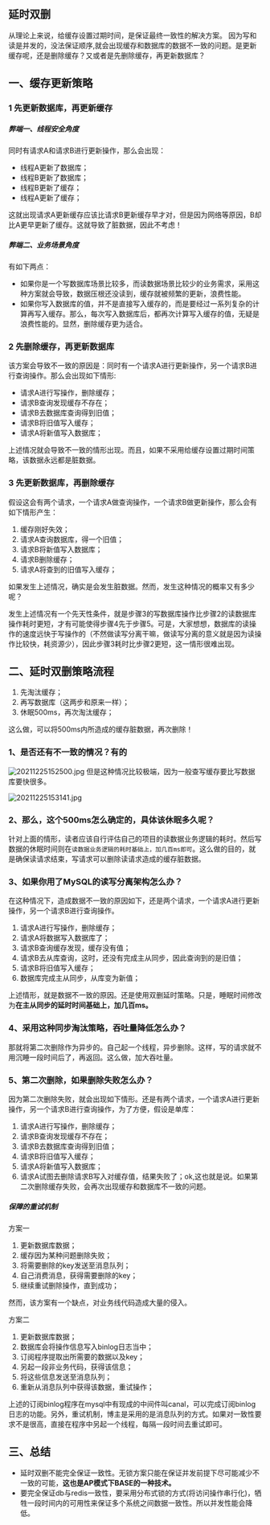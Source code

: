 ## 延时双删
从理论上来说，给缓存设置过期时间，是保证最终一致性的解决方案。
因为写和读是并发的，没法保证顺序,就会出现缓存和数据库的数据不一致的问题。是更新缓存呢，还是删除缓存？又或者是先删除缓存，再更新数据库？

## 一、缓存更新策略
### 1 先更新数据库，再更新缓存

##### 弊端一、线程安全角度
同时有请求A和请求B进行更新操作，那么会出现：
* 线程A更新了数据库；
* 线程B更新了数据库；
* 线程B更新了缓存；
* 线程A更新了缓存；

这就出现请求A更新缓存应该比请求B更新缓存早才对，但是因为网络等原因，B却比A更早更新了缓存。这就导致了脏数据，因此不考虑！

##### 弊端二、业务场景角度
有如下两点：
* 如果你是一个写数据库场景比较多，而读数据场景比较少的业务需求，采用这种方案就会导致，数据压根还没读到，缓存就被频繁的更新，浪费性能。
* 如果你写入数据库的值，并不是直接写入缓存的，而是要经过一系列复杂的计算再写入缓存。那么，每次写入数据库后，都再次计算写入缓存的值，无疑是浪费性能的。显然，删除缓存更为适合。

### 2 先删除缓存，再更新数据库
该方案会导致不一致的原因是：同时有一个请求A进行更新操作，另一个请求B进行查询操作。那么会出现如下情形:
* 请求A进行写操作，删除缓存；
* 请求B查询发现缓存不存在；
* 请求B去数据库查询得到旧值；
* 请求B将旧值写入缓存；
* 请求A将新值写入数据库；

上述情况就会导致不一致的情形出现。而且，如果不采用给缓存设置过期时间策略，该数据永远都是脏数据。

### 3 先更新数据库，再删除缓存
假设这会有两个请求，一个请求A做查询操作，一个请求B做更新操作，那么会有如下情形产生：
1. 缓存刚好失效；
2. 请求A查询数据库，得一个旧值；
3. 请求B将新值写入数据库；
4. 请求B删除缓存；
5. 请求A将查到的旧值写入缓存；

如果发生上述情况，确实是会发生脏数据。然而，发生这种情况的概率又有多少呢？

发生上述情况有一个先天性条件，就是步骤3的写数据库操作比步骤2的读数据库操作耗时更短，才有可能使得步骤4先于步骤5。可是，大家想想，数据库的读操作的速度远快于写操作的（不然做读写分离干嘛，做读写分离的意义就是因为读操作比较快，耗资源少），因此步骤3耗时比步骤2更短，这一情形很难出现。

## 二、延时双删策略流程

1. 先淘汰缓存；
2. 再写数据库（这两步和原来一样）；
3. 休眠500ms，再次淘汰缓存；

这么做，可以将500ms内所造成的缓存脏数据，再次删除！

### 1、是否还有不一致的情况？有的
![20211225152500.jpg](https://pic.imgdb.cn/item/61c6c7802ab3f51d9194d248.jpg)
但是这种情况比较极端，因为一般查写缓存要比写数据库要快很多。

![20211225153141.jpg](https://pic.imgdb.cn/item/61c6c8ea2ab3f51d91959a55.jpg)


### 2、那么，这个500ms怎么确定的，具体该休眠多久呢？
针对上面的情形，读者应该自行评估自己的项目的读数据业务逻辑的耗时。然后写数据的休眠时间则在`读数据业务逻辑的耗时基础上，加几百ms即可`。这么做的目的，就是确保读请求结束，写请求可以删除读请求造成的缓存脏数据。

### 3、如果你用了MySQL的读写分离架构怎么办？

在这种情况下，造成数据不一致的原因如下，还是两个请求，一个请求A进行更新操作，另一个请求B进行查询操作。

1. 请求A进行写操作，删除缓存；
2. 请求A将数据写入数据库了；
3. 请求B查询缓存发现，缓存没有值；
4. 请求B去从库查询，这时，还没有完成主从同步，因此查询到的是旧值；
5. 请求B将旧值写入缓存；
6. 数据库完成主从同步，从库变为新值；

上述情形，就是数据不一致的原因。还是使用双删延时策略。只是，睡眠时间修改为**在主从同步的延时时间基础上，加几百ms。**

### 4、采用这种同步淘汰策略，吞吐量降低怎么办？

那就将第二次删除作为异步的。自己起一个线程，异步删除。这样，写的请求就不用沉睡一段时间后了，再返回。这么做，加大吞吐量。

### 5、第二次删除，如果删除失败怎么办？

因为第二次删除失败，就会出现如下情形。还是有两个请求，一个请求A进行更新操作，另一个请求B进行查询操作，为了方便，假设是单库：

1. 请求A进行写操作，删除缓存；
2. 请求B查询发现缓存不存在；
3. 请求B去数据库查询得到旧值；
4. 请求B将旧值写入缓存；
5. 请求A将新值写入数据库；
6. 请求A试图去删除请求B写入对缓存值，结果失败了；ok,这也就是说。如果第二次删除缓存失败，会再次出现缓存和数据库不一致的问题。

##### 保障的重试机制
方案一
1. 更新数据库数据；
2. 缓存因为某种问题删除失败；
3. 将需要删除的key发送至消息队列；
4. 自己消费消息，获得需要删除的key；
5. 继续重试删除操作，直到成功；

然而，该方案有一个缺点，对业务线代码造成大量的侵入。

方案二
1. 更新数据库数据；
2. 数据库会将操作信息写入binlog日志当中；
3. 订阅程序提取出所需要的数据以及key；
4. 另起一段非业务代码，获得该信息；
5. 将这些信息发送至消息队列；
6. 重新从消息队列中获得该数据，重试操作；

上述的订阅binlog程序在mysql中有现成的中间件叫canal，可以完成订阅binlog日志的功能。另外，重试机制，博主是采用的是消息队列的方式。如果对一致性要求不是很高，直接在程序中另起一个线程，每隔一段时间去重试即可。

## 三、总结
* 延时双删不能完全保证一致性。无锁方案只能在保证并发前提下尽可能减少不一致的可能，**这也是AP模式下BASE的一种技术。**
* 要完全保证db与redis一致性，要采用分布式锁的方式(将访问操作串行化)，牺牲一段时间内的可用性来保证多个系统之间数据一致性。所以并发性能会降低。



